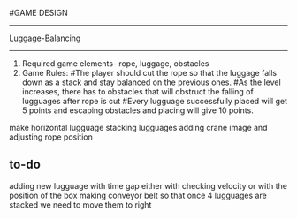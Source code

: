 #GAME DESIGN

************************
Luggage-Balancing
************************
1. Required game elements- rope, luggage, obstacles
2. Game Rules:
#The player should cut the rope so that the luggage falls down as a stack and stay balanced on the previous ones.
#As the level increases, there has  to obstacles that will obstruct the  falling of lugguages after rope is cut
#Every lugguage successfully placed will get 5 points and escaping obstacles and placing will give 10 points.


make horizontal lugguage
stacking lugguages
adding crane image and adjusting rope position


to-do
------------
adding new lugguage with time gap either with checking velocity or with the position of the box
making conveyor belt so that once 4 lugguages are stacked we need to move them to right

